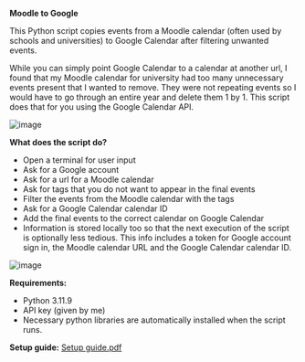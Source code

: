 **Moodle to Google**


This Python script copies events from a Moodle calendar (often used by schools and universities) to Google Calendar after filtering unwanted events.

While you can simply point Google Calendar to a calendar at another url, I found that my Moodle calendar for university had too many unnecessary events present that I wanted to remove. They were not repeating events so I would have to go through an entire year and delete them 1 by 1. This script does that for you using the Google Calendar API.

![image](https://github.com/user-attachments/assets/ac3567dc-8c53-482b-8b77-c3f3c6a851f7)

**What does the script do?**
- Open a terminal for user input
- Ask for a Google account
- Ask for a url for a Moodle calendar
- Ask for tags that you do not want to appear in the final events
- Filter the events from the Moodle calendar with the tags
- Ask for a Google Calendar calendar ID
- Add the final events to the correct calendar on Google Calendar
- Information is stored locally too so that the next execution of the script is optionally less tedious. This info includes a token for Google account sign in, the Moodle calendar URL and the Google Calendar calendar ID.

![image](https://github.com/user-attachments/assets/25943081-8b14-4bc6-a892-a57bb5cdbbb4)

**Requirements:**
- Python 3.11.9
- API key (given by me)
- Necessary python libraries are automatically installed when the script runs.

**Setup guide:**
[Setup guide.pdf](https://github.com/user-attachments/files/20030820/Setup.guide.pdf)
